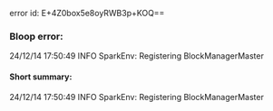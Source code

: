 error id: E+4Z0box5e8oyRWB3p+KOQ==
### Bloop error:

24/12/14 17:50:49 INFO SparkEnv: Registering BlockManagerMaster
#### Short summary: 

24/12/14 17:50:49 INFO SparkEnv: Registering BlockManagerMaster